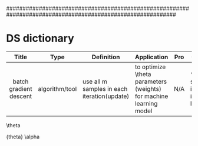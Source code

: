 ############################################################################################################
# DS dictionary
|    Title    |    Type     | Definition  | Application |     Pro     |     Con     |   Problem?  |  Solution?  | Tips|
|:-----------:|:-----------:|-------------|-------------|-------------|-------------|-------------|-------------|-----|
|batch gradient descent|algorithm/tool|use all m samples in each iteration(update)|to optimize \theta parameters (weights) for machine learning model|   N/A  | * slow if m is large|N/A |N/A |feature scaling will make calculating gradient descent faster|


\theta

\{theta}
\alpha
